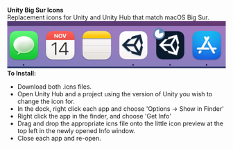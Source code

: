 <strong>Unity Big Sur Icons</strong><br>
Replacement icons for Unity and Unity Hub that match macOS Big Sur.<br>
<img src="https://github.com/dominickjohn/unity-big-sur-icons/blob/main/Icon-Preview.png?raw=true"/><br>
<strong>To Install:</strong>
- Download both .icns files.
- Open Unity Hub and a project using the version of Unity you wish to change the icon for.
- In the dock, right click each app and choose 'Options -> Show in Finder'
- Right click the app in the finder, and choose 'Get Info'
- Drag and drop the appropriate icns file onto the little icon preview at the top left in the newly opened Info window.
- Close each app and re-open.
